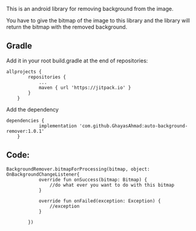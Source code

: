 This is an android library for removing background from the image.

You have to give the bitmap of the image to this library and the library will return the bitmap with the removed background.

## Gradle
Add it in your root build.gradle at the end of repositories:

```
allprojects {
		repositories {
			...
			maven { url 'https://jitpack.io' }
		}
	}
```

Add the dependency

```
dependencies {
	        implementation 'com.github.GhayasAhmad:auto-background-remover:1.0.1'
	}
```

## Code:
```
BackgroundRemover.bitmapForProcessing(bitmap, object: OnBackgroundChangeListener{
            override fun onSuccess(bitmap: Bitmap) {
                //do what ever you want to do with this bitmap
            }

            override fun onFailed(exception: Exception) {
                //exception
            }

        })

```
